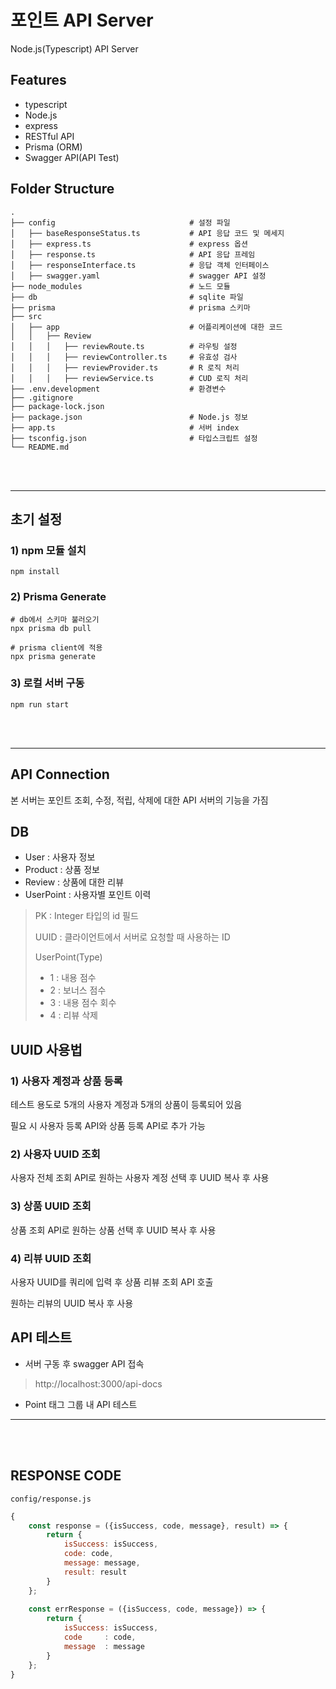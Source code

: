 # 포인트 API Server

Node.js(Typescript) API Server

## Features

- typescript
- Node.js
- express
- RESTful API
- Prisma (ORM)
- Swagger API(API Test)

## Folder Structure

```
.
├── config                              # 설정 파일
│   ├── baseResponseStatus.ts           # API 응답 코드 및 메세지
│   ├── express.ts                      # express 옵션
│   ├── response.ts                     # API 응답 프레임
│   ├── responseInterface.ts            # 응답 객체 인터페이스
│   ├── swagger.yaml                    # swagger API 설정
├── node_modules                        # 노드 모듈
├── db                                  # sqlite 파일
├── prisma                              # prisma 스키마
├── src
│   ├── app                             # 어플리케이션에 대한 코드
│   │   ├── Review                      
│   │   │   ├── reviewRoute.ts          # 라우팅 설정
│   │   │   ├── reviewController.ts     # 유효성 검사
│   │   │   ├── reviewProvider.ts       # R 로직 처리
│   │   │   ├── reviewService.ts        # CUD 로직 처리
├── .env.development                    # 환경변수                          
├── .gitignore
├── package-lock.json
├── package.json                        # Node.js 정보
├── app.ts                              # 서버 index
├── tsconfig.json                       # 타입스크립트 설정
└── README.md
```

<br>
<br>

---
## 초기 설정
### 1) npm 모듈 설치
```shell
npm install
```

### 2) Prisma Generate
```shell
# db에서 스키마 불러오기
npx prisma db pull

# prisma client에 적용
npx prisma generate
```

### 3) 로컬 서버 구동
```shell
npm run start
```

<br>
<br>

---

## API Connection

본 서버는 포인트 조회, 수정, 적립, 삭제에 대한 API 서버의 기능을 가짐

## DB
- User : 사용자 정보
- Product : 상품 정보
- Review : 상품에 대한 리뷰
- UserPoint : 사용자별 포인트 이력

> PK : Integer 타입의 id 필드
>
> UUID : 클라이언트에서 서버로 요청할 때 사용하는 ID
> 
> UserPoint(Type)
> - 1 : 내용 점수
> - 2 : 보너스 점수
> - 3 : 내용 점수 회수
> - 4 : 리뷰 삭제

## UUID 사용법
### 1) 사용자 계정과 상품 등록
테스트 용도로 5개의 사용자 계정과 5개의 상품이 등록되어 있음

필요 시 사용자 등록 API와 상품 등록 API로 추가 가능

### 2) 사용자 UUID 조회
사용자 전체 조회 API로 원하는 사용자 계정 선택 후 UUID 복사 후 사용

### 3) 상품 UUID 조회
상품 조회 API로 원하는 상품 선택 후 UUID 복사 후 사용

### 4) 리뷰 UUID 조회
사용자 UUID를 쿼리에 입력 후 상품 리뷰 조회 API 호출

원하는 리뷰의 UUID 복사 후 사용

## API 테스트
- 서버 구동 후 swagger API 접속
> http://localhost:3000/api-docs

- Point 태그 그룹 내 API 테스트


---

<br>
<br>

## RESPONSE CODE
`config/response.js`
```javascript
{
    const response = ({isSuccess, code, message}, result) => {
        return {
            isSuccess: isSuccess,
            code: code,
            message: message,
            result: result
        }
    };
    
    const errResponse = ({isSuccess, code, message}) => {
        return {
            isSuccess: isSuccess,
            code     : code,
            message  : message
        }
    };
}
```
